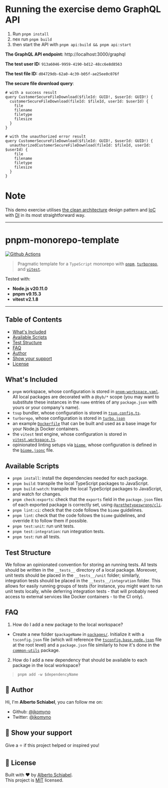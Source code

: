# Running the exercise demo GraphQL API
1. Run `pnpm install`
2. nex run `pnpm build`
3. then start the API with `pnpm api:build && pnpm api:start`

**The GraphQL API endpoint:** http://localhost:3000/graphql

**The test user ID:** `913a6046-9959-4190-bd12-48cc6e8d8563`

**The test file ID:** `d04729db-62a0-4c39-b05f-ae25ee0c076f`

**The secure file download query**:
```shell
# with a success result
query CustomerSecureFileDownload($fileId: GUID!, $userId: GUID!) {
  customerSecureFileDownload(fileId: $fileId, userId: $userId) {
    file
    filename
    filetype
    filesize
  }
}

# with the unauthorized error result
query CustomerSecureFileDownload($fileId: GUID!, $userId: GUID!) {
  unauthorizedCustomerSecureFileDownload(fileId: $fileId, userId: $userId) {
    file
    filename
    filetype
    filesize
  }
}
```

# Note

This demo exercise utilises [the clean architecture](https://blog.cleancoder.com/uncle-bob/2012/08/13/the-clean-architecture.html) design pattern and [IoC](https://en.wikipedia.org/wiki/Inversion_of_control) with [DI](https://en.wikipedia.org/wiki/Dependency_injection) in its most straightforward way.

---

# pnpm-monorepo-template

[![Github Actions](https://github.com/joemar-tagpuno/byb-exercise/actions/workflows/ci.yaml/badge.svg?branch=main)](https://github.com/joemar-tagpuno/byb-exercise/actions/workflows/ci.yaml)

> Pragmatic template for a `TypeScript` monorepo with [`pnpm`](https://pnpm.io), [`turborepo`](https://turborepo.org), and [`vitest`](https://vitest.dev/).

Tested with:
- **Node.js v20.11.0**
- **pnpm v9.15.3**
- **vitest v2.1.8**

---------------------------------------------

## Table of Contents

- [What's Included](#whats-included)
- [Available Scripts](#available-scripts)
- [Test Structure](#test-structure)
- [FAQ](#faq)
- [Author](#-author)
- [Show your support](#-show-your-support)
- [License](#-license)

## What's Included

- `pnpm` workspace, whose configuration is stored in [`pnpm-workspace.yaml`](/pnpm-workspace.yaml). All local packages are decorated with a `@byb/*` scope (you may want to substitute these instances in the `name` entries of any `package.json` with yours or your company's name).
- `tsup` bundler, whose configuration is stored in [`tsup.config.ts`](./tsup.config.ts).
- `turborepo`, whose configuration is stored in [`turbo.json`](./turbo.json)
- an example [`Dockerfile`](./Dockerfile.pnpm) that can be built and used as a base image for your Node.js Docker containers.
- the `vitest` test engine, whose configuration is stored in [`vitest.workspace.ts`](./vitest.workspace.ts).
- opinionated linting setups via [`biome`](https://biomejs.dev/), whose configuration is defined in the [`biome.jsonc`](./biome.jsonc) file.

## Available Scripts

- `pnpm install`: install the dependencies needed for each package.
- `pnpm build`: transpile the local TypeScript packages to JavaScript.
- `pnpm build:watch`: transpile the local TypeScript packages to JavaScript, and watch for changes.
- `pnpm check:exports`: check that the `exports` field in the `package.json` files of each exported package is correctly set, using [`@arethetypeswrong/cli`](https://www.npmjs.com/package/@arethetypeswrong/cli).
- `pnpm lint:ci`: check that the code follows the `biome` guidelines.
- `pnpm lint`: check that the code follows the `biome` guidelines, and override it to follow them if possible.
- `pnpm test:unit`: run unit tests.
- `pnpm test:integration`: run integration tests.
- `pnpm test`: run all tests.

## Test Structure

We follow an opinionated convention for storing an running tests.
All tests should be written in the `__tests__` directory of a local package.
Moreover, unit tests should be placed in the `__tests__/unit` folder; similarly, integration tests should be placed in the `__tests__/integration` folder.
This allows for easily running groups of tests (for instance, you might want to run unit tests locally, while deferring integration tests - that will probably need access to external services like Docker containers - to the CI only).

## FAQ

1. How do I add a new package to the local workspace?

- Create a new folder `$packageName` in [`packages/`](packages/). Initialize it with a `tsconfig.json` file (which will reference the [`tsconfig.base.node.json`](./tsconfig.base.node.json) file at the root level) and a `package.json` file similarly to how it's done in the  [`common-utils`](packages/common-utils) package.

2. How do I add a new dependency that should be available to each package in the local workspace?

> `pnpm add -w $dependencyName`

## 👤 Author

Hi, I'm **Alberto Schiabel**, you can follow me on:

- Github: [@jkomyno](https://github.com/jkomyno)
- Twitter: [@jkomyno](https://twitter.com/jkomyno)

## 🦄 Show your support

Give a ⭐️ if this project helped or inspired you!

## 📝 License

Built with ❤️ by [Alberto Schiabel](https://github.com/jkomyno).<br />
This project is [MIT](https://github.com/jkomyno/pnpm-monorepo-example/blob/main/LICENSE) licensed.
